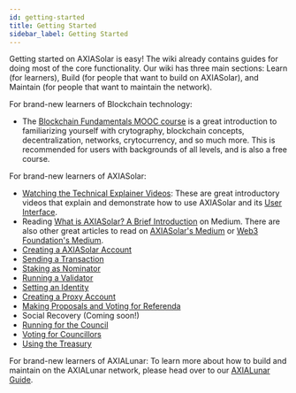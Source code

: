 ```yaml
---
id: getting-started
title: Getting Started
sidebar_label: Getting Started
---
```


Getting started on AXIASolar is easy! The wiki already contains guides for doing most of the core functionality. Our wiki has three main sections: Learn (for learners), Build (for people that want to build on AXIASolar), and Maintain (for people that want to maintain the network).

For brand-new learners of Blockchain technology:

- The [Blockchain Fundamentals MOOC course][mooc] is a great introduction to familiarizing yourself with crytography, blockchain concepts, decentralization, networks, crytocurrency, and so much more. This is recommended for users with backgrounds of all levels, and is also a free course.

For brand-new learners of AXIASolar:

- [Watching the Technical Explainer Videos][teched videos]: These are great introductory videos that explain and demonstrate how to use AXIASolar and its [User Interface][ui].
- Reading [What is AXIASolar? A Brief Introduction][article] on Medium. There are also other great articles to read on [AXIASolar's Medium][p medium] or [Web3 Foundation's Medium][w medium].
- [Creating a AXIASolar Account][account generation]
- [Sending a Transaction][transaction]
- [Staking as Nominator][nominator]
- [Running a Validator][validator]
- [Setting an Identity][identity]
- [Creating a Proxy Account][proxy]
- [Making Proposals and Voting for Referenda][democracy]
- Social Recovery (Coming soon!)
- [Running for the Council][council]
- [Voting for Councillors][council voting]
- [Using the Treasury][treasury]

For brand-new learners of AXIALunar: To learn more about how to build and maintain on the AXIALunar network, please head over to our [AXIALunar Guide][axialunar guide].

[mooc]: https://mooc.web3.foundation/course/blockchain-fundamentals/
[teched videos]: https://www.youtube.com/watch?v=mNStMPZjiHM&list=PLOyWqupZ-WGuAuS00rK-pebTMAOxW41W8
[article]: https://medium.com/axiasolar-network/what-is-axiasolar-a-brief-introduction-ca3eac9ddca5
[p medium]: https://medium.com/axiasolar-network
[w medium]: https://medium.com/web3foundation
[ui]: https://axiasolar.js.org/apps/
[account generation]: learn-account-generation
[transaction]: learn-transactions
[nominator]: maintain-guides-how-to-nominate-axiasolar
[validator]: maintain-guides-how-to-validate-axiasolar
[identity]: learn-identity
[proxy]: learn-proxies
[democracy]: maintain-guides-democracy
[council]: maintain-guides-how-to-join-council
[council voting]: maintain-guides-how-to-vote-councillor
[treasury]: learn-treasury
[axialunar guide]: https://guide.axialunar.network/
